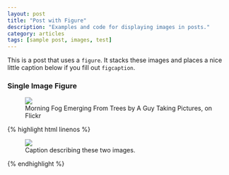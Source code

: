 ```yaml
---
layout: post
title: "Post with Figure"
description: "Examples and code for displaying images in posts."
category: articles
tags: [sample post, images, test]
---
```


This is a post that uses a `figure`. It stacks these images and places a nice little caption below if you fill out `figcaption`.

### Single Image Figure

<figure>
	<img src="http://www.t5eiitm.org/wp-content/uploads/2015/01/Planck_CMB1-1024x512.jpg">
	<figcaption>Morning Fog Emerging From Trees by A Guy Taking Pictures, on Flickr</figcaption>
</figure>

{% highlight html linenos %}
<figure>
	<img src="/images/image-filename-1.jpg">
	<figcaption>Caption describing these two images.</figcaption>
</figure>
{% endhighlight %}
